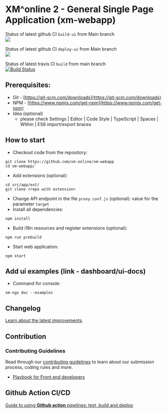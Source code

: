 # XM^online 2 - General Single Page Application (xm-webapp)

Status of latest github CI `build-ui` from Main branch<br>
<img src="https://github.com/xm-online/xm-webapp/workflows/build-ui/badge.svg?branch=main"><br>

Status of latest github CI `deploy-ui` from Main branch<br>
<img src="https://github.com/xm-online/xm-webapp/workflows/deploy-ui/badge.svg?branch=main"><br>

Status of latest travis CI `build` from main branch<br>
[![Build Status](https://app.travis-ci.com/xm-online/xm-webapp.svg?branch=main)](https://app.travis-ci.com/xm-online/xm-webapp)

## Prerequisites:
* Git - [https://git-scm.com/downloads](https://git-scm.com/downloads)
* NPM - [https://www.npmjs.com/get-npm](https://www.npmjs.com/get-npm)
* Idea (optional)
  * please check Settings | Editor | Code Style | TypeScript | Spaces | Within | ES6 import/export braces

## How to start
* Checkout code from the repository:
```
git clone https://github.com/xm-online/xm-webapp
cd xm-webapp/
```
* Add extensions (optional):
```
cd src/app/ext/
git clone <repo with extension>
```
* Change API endpoint in the file `proxy.conf.js` (optional):
value for the parameter `target`
* Install all dependencies:
```
npm install
```
* Build i18n resources and register extensions (optional):
```
npm run prebuild
```
* Start web application:
```
npm start
```

## Add ui examples (link - dashboard/ui-docs)
* Command for console:
```
xm-ngx doc --examples
```

## Changelog

[Learn about the latest improvements][changelog].

## Contribution

### Contributing Guidelines

Read through our [contributing guidelines][contributing] to learn about our submission process, coding rules and more.

* [Playbook for Front end developers](https://github.com/xm-online/xm-online/wiki/Playbook-for-Front-end-developers)

[changelog]: CHANGELOG.md
[contributing]: CONTRIBUTING.md

## Github Action CI/CD
[Guide to using **Github action** pipelines: test, build and deploy](https://github.com/xm-online/xm-webapp/wiki/Github-Action-CI-CD)
